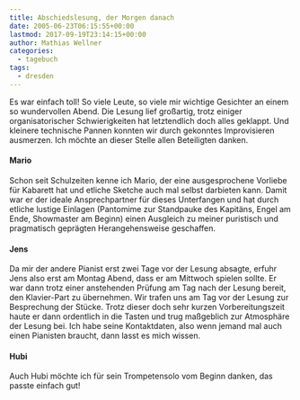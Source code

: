 ```yaml
---
title: Abschiedslesung, der Morgen danach
date: 2005-06-23T06:15:55+00:00
lastmod: 2017-09-19T23:14:15+00:00
author: Mathias Wellner
categories:
  - tagebuch
tags:
  - dresden  
---
```

Es war einfach toll! So viele Leute, so viele mir wichtige Gesichter an einem so wundervollen Abend. Die Lesung lief großartig, trotz einiger organisatorischer Schwierigkeiten hat letztendlich doch alles geklappt. Und kleinere technische Pannen konnten wir durch gekonntes Improvisieren ausmerzen. Ich möchte an dieser Stelle allen Beteiligten danken.

#### Mario

Schon seit Schulzeiten kenne ich Mario, der eine ausgesprochene Vorliebe für Kabarett hat und etliche Sketche auch mal selbst darbieten kann. Damit war er der ideale Ansprechpartner für dieses Unterfangen und hat durch etliche lustige Einlagen (Pantomime zur Standpauke des Kapitäns, Engel am Ende, Showmaster am Beginn) einen Ausgleich zu meiner puristisch und pragmatisch geprägten Herangehensweise geschaffen.

#### Jens

Da mir der andere Pianist erst zwei Tage vor der Lesung absagte, erfuhr Jens also erst am Montag Abend, dass er am Mittwoch spielen sollte. Er war dann trotz einer anstehenden Prüfung am Tag nach der Lesung bereit, den Klavier-Part zu übernehmen. Wir trafen uns am Tag vor der Lesung zur Besprechung der Stücke. Trotz dieser doch sehr kurzen Vorbereitungszeit haute er dann ordentlich in die Tasten und trug maßgeblich zur Atmosphäre der Lesung bei. Ich habe seine Kontaktdaten, also wenn jemand mal auch einen Pianisten braucht, dann lasst es mich wissen.

#### Hubi

Auch Hubi möchte ich für sein Trompetensolo vom Beginn danken, das passte einfach gut!
